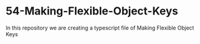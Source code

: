 # 54-Making-Flexible-Object-Keys
In this repository we are creating a typescript file of Making Flexible Object Keys
